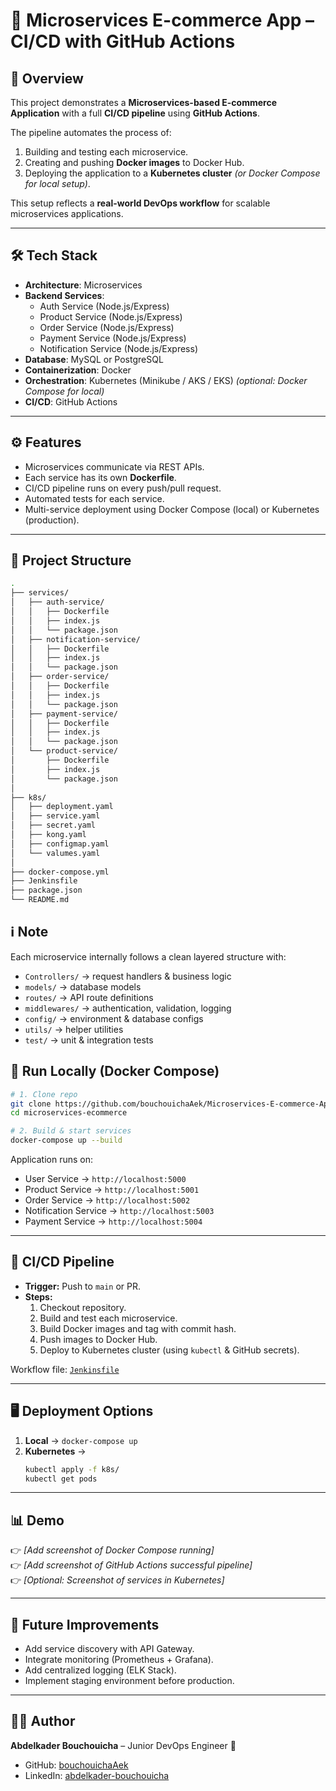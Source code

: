 ﻿# 🛒 Microservices E-commerce App – CI/CD with GitHub Actions

## 📌 Overview

This project demonstrates a **Microservices-based E-commerce Application** with a full **CI/CD pipeline** using **GitHub Actions**.

The pipeline automates the process of:

1. Building and testing each microservice.
2. Creating and pushing **Docker images** to Docker Hub.
3. Deploying the application to a **Kubernetes cluster** _(or Docker Compose for local setup)_.

This setup reflects a **real-world DevOps workflow** for scalable microservices applications.

---

## 🛠️ Tech Stack

- **Architecture**: Microservices
- **Backend Services**:
  - Auth Service (Node.js/Express)
  - Product Service (Node.js/Express)
  - Order Service (Node.js/Express)
  - Payment Service (Node.js/Express)
  - Notification Service (Node.js/Express)
- **Database**: MySQL or PostgreSQL
- **Containerization**: Docker
- **Orchestration**: Kubernetes (Minikube / AKS / EKS) _(optional: Docker Compose for local)_
- **CI/CD**: GitHub Actions

---

## ⚙️ Features

- Microservices communicate via REST APIs.
- Each service has its own **Dockerfile**.
- CI/CD pipeline runs on every push/pull request.
- Automated tests for each service.
- Multi-service deployment using Docker Compose (local) or Kubernetes (production).

---

## 📂 Project Structure

```bash
.
├── services/
│   ├── auth-service/
│   │   ├── Dockerfile
│   │   ├── index.js
│   │   └── package.json
│   ├── notification-service/
│   │   ├── Dockerfile
│   │   ├── index.js
│   │   └── package.json
│   ├── order-service/
│   │   ├── Dockerfile
│   │   ├── index.js
│   │   └── package.json
│   ├── payment-service/
│   │   ├── Dockerfile
│   │   ├── index.js
│   │   └── package.json
│   └── product-service/
│       ├── Dockerfile
│       ├── index.js
│       └── package.json
│
├── k8s/
│   ├── deployment.yaml
│   ├── service.yaml
│   ├── secret.yaml
│   ├── kong.yaml
│   ├── configmap.yaml
│   └── valumes.yaml
│
├── docker-compose.yml
├── Jenkinsfile
├── package.json
└── README.md

```

## ℹ️ Note

Each microservice internally follows a clean layered structure with:

- `Controllers/` → request handlers & business logic
- `models/` → database models
- `routes/` → API route definitions
- `middlewares/` → authentication, validation, logging
- `config/` → environment & database configs
- `utils/` → helper utilities
- `test/` → unit & integration tests

## 🚀 Run Locally (Docker Compose)

```bash
# 1. Clone repo
git clone https://github.com/bouchouichaAek/Microservices-E-commerce-App-CI-CD-with-GitHub-Actions.git
cd microservices-ecommerce

# 2. Build & start services
docker-compose up --build
```

Application runs on:

- User Service → `http://localhost:5000`
- Product Service → `http://localhost:5001`
- Order Service → `http://localhost:5002`
- Notification Service -> `http://localhost:5003`
- Payment Service -> `http://localhost:5004`

---

## 🔄 CI/CD Pipeline

- **Trigger:** Push to `main` or PR.
- **Steps:**
  1. Checkout repository.
  2. Build and test each microservice.
  3. Build Docker images and tag with commit hash.
  4. Push images to Docker Hub.
  5. Deploy to Kubernetes cluster (using `kubectl` & GitHub secrets).

Workflow file: [`Jenkinsfile`](Jenkinsfile)

---

## 🖥️ Deployment Options

1. **Local** → `docker-compose up`
2. **Kubernetes** →
   ```bash
   kubectl apply -f k8s/
   kubectl get pods
   ```

---

## 📊 Demo

👉 _[Add screenshot of Docker Compose running]_  
👉 _[Add screenshot of GitHub Actions successful pipeline]_  
👉 _[Optional: Screenshot of services in Kubernetes]_

---

## 📌 Future Improvements

- Add service discovery with API Gateway.
- Integrate monitoring (Prometheus + Grafana).
- Add centralized logging (ELK Stack).
- Implement staging environment before production.

---

## 👨‍💻 Author

**Abdelkader Bouchouicha** – Junior DevOps Engineer 🚀

- GitHub: [bouchouichaAek](https://github.com/bouchouichaAek)
- LinkedIn: [abdelkader-bouchouicha](https://linkedin.com/in/abdelkader-bouchouicha)
